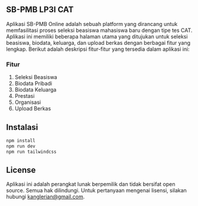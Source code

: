 ## SB-PMB LP3I CAT

Aplikasi SB-PMB Online adalah sebuah platform yang dirancang untuk memfasilitasi proses seleksi beasiswa mahasiswa baru dengan tipe tes CAT. Aplikasi ini memiliki beberapa halaman utama yang ditujukan untuk seleksi beasiswa, biodata, keluarga, dan upload berkas dengan berbagai fitur yang lengkap. Berikut adalah deskripsi fitur-fitur yang tersedia dalam aplikasi ini:

### Fitur

1. Seleksi Beasiswa
2. Biodata Pribadi
3. Biodata Keluarga
4. Prestasi
5. Organisasi
6. Upload Berkas

## Instalasi

```bash
npm install
npm run dev
npm run tailwindcss
```

## License

Aplikasi ini adalah perangkat lunak berpemilik dan tidak bersifat open source. Semua hak dilindungi. Untuk pertanyaan mengenai lisensi, silakan hubungi [kanglerian@gmail.com](mailto:kanglerian@gmail.com).
